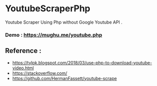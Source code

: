 # YoutubeScraperPhp
Youtube Scraper Using Php without Google Youtube API .

### Demo : https://mughu.me/youtube.php

## Reference : 
* https://tylpk.blogspot.com/2018/03/use-php-to-download-youtube-video.html
* https://stackoverflow.com/
* https://github.com/HermanFassett/youtube-scrape
